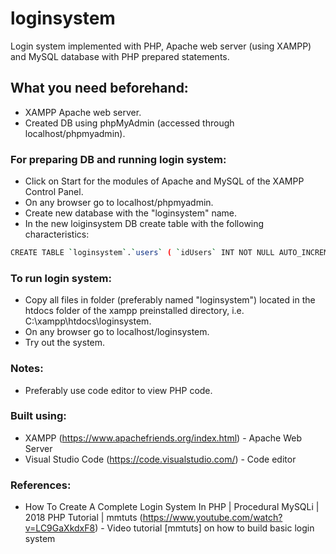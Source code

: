 ﻿# loginsystem
Login system implemented with PHP, Apache web server (using XAMPP) and MySQL database with PHP prepared statements. 

## What you need beforehand:
* XAMPP Apache web server.
* Created DB using phpMyAdmin (accessed through localhost/phpmyadmin).

### For preparing DB and running login system:
* Click on Start for the modules of Apache and MySQL of the XAMPP Control Panel.
* On any browser go to localhost/phpmyadmin.
* Create new database with the "loginsystem" name.
* In the new loiginsystem DB create table with the following characteristics:

```bash
CREATE TABLE `loginsystem`.`users` ( `idUsers` INT NOT NULL AUTO_INCREMENT , `uidUsers` VARCHAR NOT NULL , `emailUsers` VARCHAR NOT NULL , `pwdUsers` VARCHAR NOT NULL , PRIMARY KEY (`idUsers`)) ENGINE = InnoDB;
```

### To run login system:
* Copy all files in folder (preferably named "loginsystem") located in the htdocs folder of the xampp preinstalled directory, i.e. C:\xampp\htdocs\loginsystem.
* On any browser go to localhost/loginsystem.
* Try out the system.

### Notes:
* Preferably use code editor to view PHP code.

### Built using:
* XAMPP (https://www.apachefriends.org/index.html) - Apache Web Server
* Visual Studio Code (https://code.visualstudio.com/) - Code editor

### References:
* How To Create A Complete Login System In PHP | Procedural MySQLi | 2018 PHP Tutorial | mmtuts (https://www.youtube.com/watch?v=LC9GaXkdxF8) - Video tutorial [mmtuts] on how to build basic login system 

